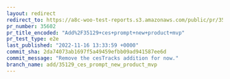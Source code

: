 ```yaml
---
layout: redirect
redirect_to: https://a8c-woo-test-reports.s3.amazonaws.com/public/pr/35602/e2e/index.html
pr_number: 35602
pr_title_encoded: "Add%2F35129+ces+prompt+new+product+mvp"
pr_test_type: e2e
last_published: "2022-11-16 13:33:59 +0000"
commit_sha: 2da74073ab1697f5a49459efbb09ad941587ee6d
commit_message: "Remove the cesTracks addition for now."
branch_name: add/35129_ces_prompt_new_product_mvp
---
```

